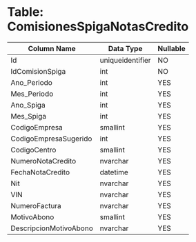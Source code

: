 # Table: ComisionesSpigaNotasCredito

| Column Name | Data Type | Nullable |
|-------------|-----------|----------|
| Id | uniqueidentifier | NO |
| IdComisionSpiga | int | NO |
| Ano_Periodo | int | YES |
| Mes_Periodo | int | YES |
| Ano_Spiga | int | YES |
| Mes_Spiga | int | YES |
| CodigoEmpresa | smallint | YES |
| CodigoEmpresaSugerido | int | YES |
| CodigoCentro | smallint | YES |
| NumeroNotaCredito | nvarchar | YES |
| FechaNotaCredito | datetime | YES |
| Nit | nvarchar | YES |
| VIN | nvarchar | YES |
| NumeroFactura | nvarchar | YES |
| MotivoAbono | smallint | YES |
| DescripcionMotivoAbono | nvarchar | YES |

